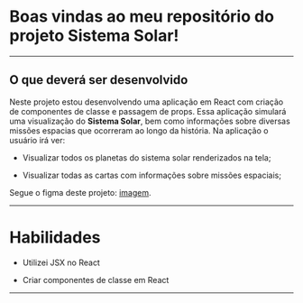 
# Boas vindas ao meu repositório do projeto Sistema Solar!

---

## O que deverá ser desenvolvido

Neste projeto estou desenvolvendo uma aplicação em React com criação de componentes de classe e passagem de props. Essa aplicação simulará uma visualização do **Sistema Solar**, bem como informações sobre diversas missões espacias que ocorreram ao longo da história. Na aplicação o usuário irá ver:

  * Visualizar todos os planetas do sistema solar renderizados na tela;

  * Visualizar todas as cartas com informações sobre missões espaciais;

Segue o figma deste projeto: [imagem](https://www.figma.com/file/vcire16CytAa1QWrriuunm/Sistema-Solar?node-id=0%3A1).

---

# Habilidades

  * Utilizei JSX no React

  * Criar componentes de classe em React

---

